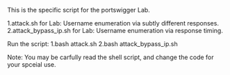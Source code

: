 This is the specific script for the portswigger Lab.

1.attack.sh for Lab: Username enumeration via subtly different responses.
2.attack_bypass_ip.sh for Lab: Username enumeration via response timing.

Run the script:
1.bash attack.sh
2.bash attack_bypass_ip.sh

Note:
You may be carfully read the shell script, and change the code for your spceial use.
